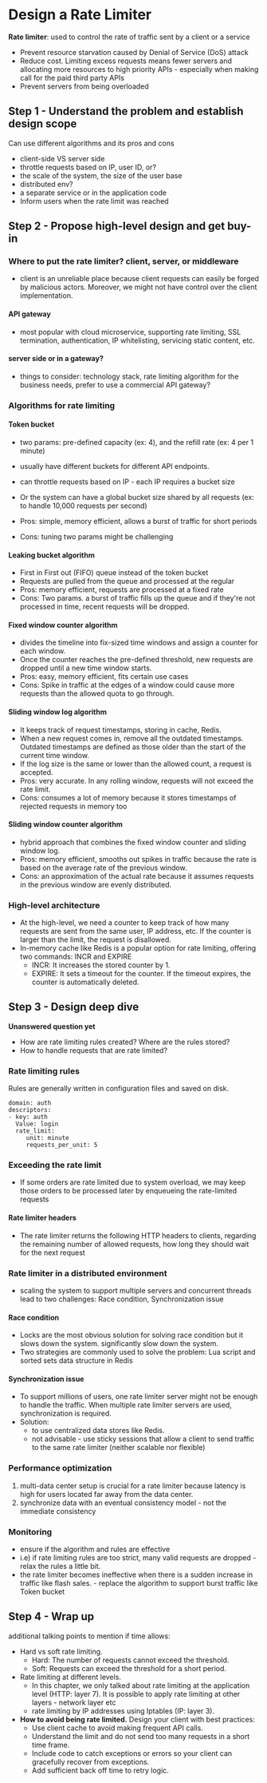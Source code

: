 # Design a Rate Limiter
**Rate limiter**: used to control the rate of traffic sent by a client or a service
- Prevent resource starvation caused by Denial of Service (DoS) attack
- Reduce cost. Limiting excess requests means fewer servers and allocating more resources to high priority APIs - especially when making call for the paid third party APIs
- Prevent servers from being overloaded

## Step 1 - Understand the problem and establish design scope
Can use different algorithms and its pros and cons
- client-side VS server side
- throttle requests based on IP, user ID, or?
- the scale of the system, the size of the user base
- distributed env?
- a separate service or in the application code
- Inform users when the rate limit was reached

## Step 2 - Propose high-level design and get buy-in
### Where to put the rate limiter? client, server, or middleware
- client is an unreliable place because client requests can easily be forged by malicious actors. Moreover, we might not have control over the client implementation.
#### API gateway
- most popular with cloud microservice, supporting rate limiting, SSL termination, authentication, IP whitelisting, servicing static content, etc.
#### server side or in a gateway?
- things to consider: technology stack, rate limiting algorithm for the business needs, prefer to use a commercial API gateway?
  
### Algorithms for rate limiting
#### Token bucket
- two params: pre-defined capacity (ex: 4), and the refill rate (ex: 4 per 1 minute)
- usually have different buckets for different API endpoints.
- can throttle requests based on IP - each IP requires a bucket size
- Or the system can have a global bucket size shared by all requests (ex: to handle 10,000 requests per second)

- Pros: simple, memory efficient, allows a burst of traffic for short periods
- Cons: tuning two params might be challenging

#### Leaking bucket algorithm
- First in First out (FIFO) queue instead of the token bucket
- Requests are pulled from the queue and processed at the regular 
- Pros: memory efficient, requests are processed at a fixed rate
- Cons: Two params. a burst of traffic fills up the queue and if they're not processed in time, recent requests will be dropped.

#### Fixed window counter algorithm
- divides the timeline into fix-sized time windows and assign a counter for each window.
- Once the counter reaches the pre-defined threshold, new requests are dropped until a new time window starts.
- Pros: easy, memory efficient, fits certain use cases
- Cons: Spike in traffic at the edges of a window could cause more requests than the allowed quota to go through.

#### Sliding window log algorithm
- It keeps track of request timestamps, storing in cache, Redis.
- When a new request comes in, remove all the outdated timestamps. Outdated timestamps are defined as those older than the start of the current time window.
- If the log size is the same or lower than the allowed count, a request is accepted.
- Pros: very accurate. In any rolling window, requests will not exceed the rate limit.
- Cons: consumes a lot of memory because it stores timestamps of rejected requests in memory too

#### Sliding window counter algorithm
- hybrid approach that combines the fixed window
counter and sliding window log.
- Pros: memory efficient, smooths out spikes in traffic because the rate is based on the average rate of the previous window.
- Cons: an approximation of the actual rate
because it assumes requests in the previous window are evenly distributed.

### High-level architecture
- At the high-level, we need a counter to keep track of how many requests are sent from the same user, IP address, etc. If the counter is larger than the limit, the request is disallowed.
- In-memory cache like Redis is a popular option for rate limiting, offering two commands: INCR and EXPIRE
  - INCR: It increases the stored counter by 1.
  - EXPIRE: It sets a timeout for the counter. If the timeout expires, the counter is automatically deleted.

## Step 3 - Design deep dive
**Unanswered question yet**
- How are rate limiting rules created? Where are the rules stored?
- How to handle requests that are rate limited?

### Rate limiting rules
Rules are generally written in configuration files and saved on disk.
```
domain: auth
descriptors:
- key: auth
  Value: login
  rate_limit:
     unit: minute
     requests_per_unit: 5
```
### Exceeding the rate limit
- If some orders are rate limited due to system overload, we may keep those orders to be processed later by enqueueing the rate-limited requests
#### Rate limiter headers
- The rate limiter returns the following HTTP headers to clients, regarding the remaining number of allowed requests, how long they should wait for the next request

### Rate limiter in a distributed environment
- scaling the system to support multiple servers and concurrent threads lead to two challenges: Race condition, Synchronization issue

#### Race condition
- Locks are the most obvious solution for solving race condition but it slows down the system. 
significantly slow down the system.
- Two strategies are commonly used to solve the problem:
Lua script and sorted sets data structure in Redis

#### Synchronization issue
- To support millions of users, one rate limiter server might not be enough to handle the traffic. When multiple rate limiter servers are used, synchronization is required.
- Solution:
  - to use centralized data stores like Redis.
  - not advisable - use sticky sessions that allow a client to send traffic to the same rate limiter (neither scalable nor flexible)

### Performance optimization
1. multi-data center setup is crucial for a rate limiter because latency is high for users
located far away from the data center.
2. synchronize data with an eventual consistency model - not the immediate consistency

### Monitoring
- ensure if the algorithm and rules are effective
- i.e) if rate limiting rules are too strict, many valid requests are dropped - relax the rules a little bit.
- the rate limiter becomes ineffective when there is a sudden increase in traffic like flash sales. - 
replace the algorithm to support burst traffic like Token bucket

## Step 4 - Wrap up
additional talking points to mention if time allows:
- Hard vs soft rate limiting.
  - Hard: The number of requests cannot exceed the threshold.
  - Soft: Requests can exceed the threshold for a short period.
- Rate limiting at different levels.
    - In this chapter, we only talked about rate limiting at the application level (HTTP: layer 7). It is possible to apply rate limiting at other layers - network layer etc
    - rate limiting by IP addresses using Iptables (IP: layer 3).
- **How to avoid being rate limited.** Design your client with best practices:
  - Use client cache to avoid making frequent API calls.
  - Understand the limit and do not send too many requests in a short time frame.
  - Include code to catch exceptions or errors so your client can gracefully recover from exceptions.
  - Add sufficient back off time to retry logic.
